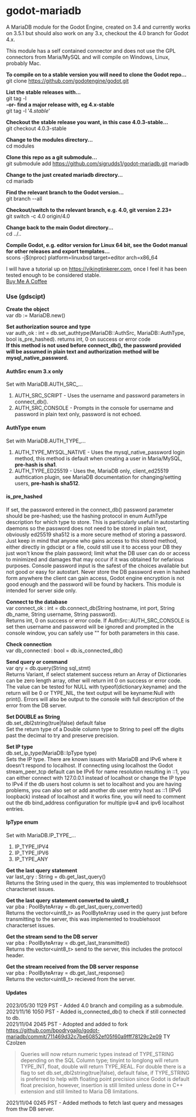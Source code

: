 # godot-mariadb
A MariaDB module for the Godot Engine, created on 3.4 and currently works on 3.5.1 but should also work on any 3.x, checkout the 4.0 branch for Godot 4.x.  

This module has a self contained connector and does not use the GPL connectors from Maria/MySQL and will compile on Windows, Linux, probably Mac.  

**To compile on to a stable version you will need to clone the Godot repo...**  
git clone https://github.com/godotengine/godot.git  

**List the stable releases with...**  
git tag -l  
**-or- find a major release with, eg 4.x-stable**  
git tag -l '4.*stable*'  

**Checkout the stable release you want, in this case 4.0.3-stable...**  
git checkout 4.0.3-stable  

**Change to the modules directory...**  
cd modules  

**Clone this repo as a git submodule...**  
git submodule add https://github.com/sigrudds1/godot-mariadb.git mariadb  

**Change to the just created mariadb directory...**  
cd mariadb  

**Find the relevant branch to the Godot version...**  
git branch --all  

**Checkout/switch to the relevant branch, e.g. 4.0, git version 2.23+**  
git switch -c 4.0 origin/4.0  

**Change back to the main Godot directory...**  
cd ../..  

**Compile Godot, e.g. editor version for Linux 64 bit, see the Godot manual for other releases and export templates...**  
scons -j$(nproc) platform=linuxbsd target=editor arch=x86_64

I will have a tutorial up on https://vikingtinkerer.com, once I feel it has been tested enough to be considered stable.  
[Buy Me A Coffee](https://buymeacoffee.com/VikingTinkerer)  
### Use (gdscipt)  

**Create the object**  
var db := MariaDB.new()  

**Set authorization source and type**  
var auth_ok : int = db.set_authtype(MariaDB::AuthSrc, MariaDB::AuthType, bool is_pre_hashed). returns int, 0 on success or error code  
**If this method is not used before connect_db(), the password provided will be assumed in plain text and authorization method will be mysql_native_password.**  

#### AuthSrc enum 3.x only 
Set with MariaDB.AUTH_SRC_...  
1. AUTH_SRC_SCRIPT - Uses the username and password parameters in connect_db().
2. AUTH_SRC_CONSOLE - Prompts in the console for username and password in plain text only, password is not echoed.  

#### AuthType enum  
Set with MariaDB.AUTH_TYPE_...  
1. AUTH_TYPE_MYSQL_NATIVE - Uses the mysql_native_password login method, this method is default when creating a user in Maria/MySQL, **pre-hash is sha1**.
2. AUTH_TYPE_ED25519 - Uses the, MariaDB only, client_ed25519 authtication plugin, see MariaDB documentation for changing/setting users, **pre-hash is sha512**.

#### is_pre_hashed  
If set, the password entered in the connect_db() password parameter should be pre-hashed; use the hashing protocol in enum AuthType description for which type to store. This is particularly useful in autostarting daemons so the password does not need to be stored in plain text, obviously ed25519 sha512 is a more secure method of storing a password. Just keep in mind that anyone who gains access to this stored method, either directly in gdscipt or a file, could still use it to access your DB they just won't know the plain password; limit what the DB user can do or access to minimized and damages that may occur if it was obtained for nefarious purposes. Console password input is the safest of the choices available but not good or easy for autostart. Never store the DB password even in hashed form anywhere the client can gain access, Godot engine encryption is not good enough and the password will be found by hackers. This module is intended for server side only.   

**Connect to the database**  
var connect_ok : int = db.connect_db(String hostname, int port, String db_name, String username, String password).  
Returns int, 0 on success or error code. If AuthSrc::AUTH_SRC_CONSOLE is set then username and password will be ignored and prompted in the console window, you can safely use "" for both parameters in this case.  

**Check connection**  
var db_connected : bool = db.is_connected_db()

**Send query or command**  
var qry = db.query(String sql_stmt)  
Returns Variant, if select statement success return an Array of Dictionaries can be zero length array, other will return int 0 on success or error code. The value can be tested for NULL with typeof(dictionary.keyname) and the return will be 0 or TYPE_NIL, the text output will be keyname:Null with print(). Errors will also be output to the console with full description of the error from the DB server.  

**Set DOUBLE as String**  
db.set_dbl2string(true|false) default false  
Set the return type of a Double column type to String to peel off the digits past the decimal to try and preserve precision.

**Set IP type**  
db.set_ip_type(MariaDB::IpType type)  
Sets the IP type.
There are known issues with MariaDB and IPv6 where it doesn't respond to localhost. If connecting using localhost the Godot stream_peer_tcp default can be IPv6 for name resolution resulting in ::1, you can either connect with 127.0.0.1 instead of localhost or change the IP type to IPv4 if the db users host column is set to localhost and you are having problems, you can also set or add another db user entry host as ::1 (IPv6 loopback) instead of localhost and it works fine, you will need to comment out the db bind_address configuration for multiple ipv4 and ipv6 localhost entries.  

#### IpType enum  
Set with MariaDB.IP_TYPE_...
1. IP_TYPE_IPV4
2. IP_TYPE_IPV6
3. IP_TYPE_ANY

**Get the last query statement**  
var last_qry : String = db.get_last_query()  
Returns the String used in the query, this was implemented to troublehsoot characterset issues.

**Get the last query statement converted to uint8_t**  
var pba : PoolByteArray = db.get_last_query_converted()  
Returns the vector<uint8_t> as PoolByteArray used in the query just before transmitting to the server, this was implemented to troublehsoot characterset issues.

**Get the stream send to the DB server**  
var pba : PoolByteArray = db.get_last_transmitted()  
Returns the vector<uint8_t> send to the server, this includes the protocol header.

**Get the stream received from the DB server response**  
var pba : PoolByteArray = db.get_last_response()  
Returns the vector<uint8_t> recieved from the server.

#### Updates
2023/05/30 1129 PST - Added 4.0 branch and compiling as a submodule.  
2021/11/16 1050 PST - Added is_connected_db() to check if still connected to db.  
2021/11/04 2045 PST - Adopted and added to fork https://github.com/bpodrygajlo/godot-mariadb/commit/711469d32c7be60852ef05f60a9fff78129c2e09 TY Czolzen  
>Queries will now return numeric types instead of TYPE_STRING depending on the SQL Column type;
tinyint to longlong will return TYPE_INT, float, double will return TYPE_REAL. For double there is a flag
to set db.set_dbl2string(true|false), default false, if TYPE_STRING is preferred to help with floating point precision since
Godot is default float precision, however, insertion is still limited unless done in C++ extension and still limited to Maria DB limitations.  

2021/11/04 0245 PST - Added methods to fetch last query and messages from thw DB server.  
